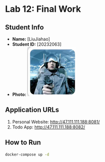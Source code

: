 # Lab 12: Final Work

## Student Info
- **Name:** [LiuJiahao]
- **Student ID:** [20232063]
- **Photo:** ![My Photo](zzz.png)

## Application URLs
1. Personal Website: http://47.111.111.188:8081/
2. Todo App: http://47.111.111.188:8082/

## How to Run
```bash
docker-compose up -d
